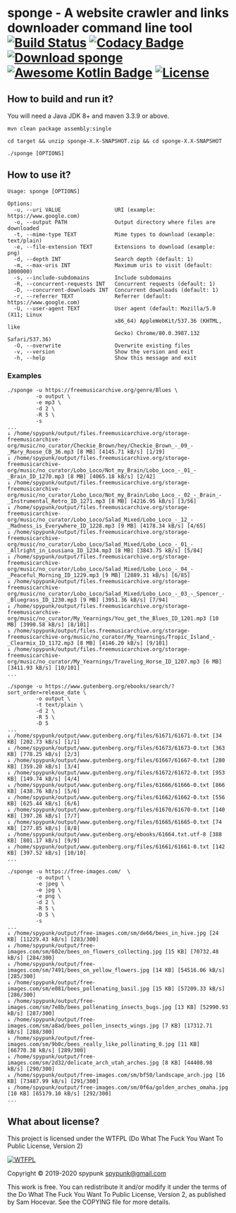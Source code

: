sponge - A website crawler and links downloader command line tool [![Build Status](https://travis-ci.org/spypunk/sponge.svg?branch=master)](https://travis-ci.org/spypunk/sponge) [![Codacy Badge](https://api.codacy.com/project/badge/Grade/d82ffffb736c4d82858a63385a6f900a)](https://www.codacy.com/manual/spypunk/sponge?utm_source=github.com&amp;utm_medium=referral&amp;utm_content=spypunk/sponge&amp;utm_campaign=Badge_Grade) [![Download sponge](https://img.shields.io/sourceforge/dt/spypunk-sponge.svg)](https://sourceforge.net/projects/spypunk-sponge/files/latest/download) [![Awesome Kotlin Badge](https://kotlin.link/awesome-kotlin.svg)](https://github.com/KotlinBy/awesome-kotlin) [![License](http://www.wtfpl.net/wp-content/uploads/2012/12/wtfpl-badge-4.png)](http://www.wtfpl.net/)
===
## How to build and run it?
You will need a Java JDK 8+ and maven 3.3.9 or above.
~~~
mvn clean package assembly:single

cd target && unzip sponge-X.X-SNAPSHOT.zip && cd sponge-X.X-SNAPSHOT

./sponge [OPTIONS]
~~~
## How to use it?
~~~
Usage: sponge [OPTIONS]

Options:
  -u, --uri VALUE                 URI (example: https://www.google.com)
  -o, --output PATH               Output directory where files are downloaded
  -t, --mime-type TEXT            Mime types to download (example: text/plain)
  -e, --file-extension TEXT       Extensions to download (example: png)
  -d, --depth INT                 Search depth (default: 1)
  -m, --max-uris INT              Maximum uris to visit (default: 1000000)
  -s, --include-subdomains        Include subdomains
  -R, --concurrent-requests INT   Concurrent requests (default: 1)
  -D, --concurrent-downloads INT  Concurrent downloads (default: 1)
  -r, --referrer TEXT             Referrer (default: https://www.google.com)
  -U, --user-agent TEXT           User agent (default: Mozilla/5.0 (X11; Linux
                                  x86_64) AppleWebKit/537.36 (KHTML, like
                                  Gecko) Chrome/80.0.3987.132 Safari/537.36)
  -O, --overwrite                 Overwrite existing files
  -v, --version                   Show the version and exit
  -h, --help                      Show this message and exit
~~~
### Examples
~~~
./sponge -u https://freemusicarchive.org/genre/Blues \
         -o output \
         -e mp3 \
         -d 2 \
         -R 5 \
         -s
...
↓ /home/spypunk/output/files.freemusicarchive.org/storage-freemusicarchive-org/music/no_curator/Checkie_Brown/hey/Checkie_Brown_-_09_-_Mary_Roose_CB_36.mp3 [8 MB] [4145.71 kB/s] [1/19]
↓ /home/spypunk/output/files.freemusicarchive.org/storage-freemusicarchive-org/music/no_curator/Lobo_Loco/Not_my_Brain/Lobo_Loco_-_01_-_Brain_ID_1270.mp3 [8 MB] [4065.18 kB/s] [2/42]
↓ /home/spypunk/output/files.freemusicarchive.org/storage-freemusicarchive-org/music/no_curator/Lobo_Loco/Not_my_Brain/Lobo_Loco_-_02_-_Brain_-_Instrumental_Retro_ID_1271.mp3 [8 MB] [4216.95 kB/s] [3/56]
↓ /home/spypunk/output/files.freemusicarchive.org/storage-freemusicarchive-org/music/no_curator/Lobo_Loco/Salad_Mixed/Lobo_Loco_-_12_-_Madness_is_Everywhere_ID_1228.mp3 [9 MB] [4178.34 kB/s] [4/65]
↓ /home/spypunk/output/files.freemusicarchive.org/storage-freemusicarchive-org/music/no_curator/Lobo_Loco/Salad_Mixed/Lobo_Loco_-_01_-_Allright_in_Lousiana_ID_1234.mp3 [8 MB] [3843.75 kB/s] [5/84]
↓ /home/spypunk/output/files.freemusicarchive.org/storage-freemusicarchive-org/music/no_curator/Lobo_Loco/Salad_Mixed/Lobo_Loco_-_04_-_Peaceful_Morning_ID_1229.mp3 [9 MB] [2889.31 kB/s] [6/85]
↓ /home/spypunk/output/files.freemusicarchive.org/storage-freemusicarchive-org/music/no_curator/Lobo_Loco/Salad_Mixed/Lobo_Loco_-_03_-_Spencer_-_Bluegrass_ID_1230.mp3 [9 MB] [3951.36 kB/s] [7/94]
↓ /home/spypunk/output/files.freemusicarchive.org/storage-freemusicarchive-org/music/no_curator/My_Yearnings/You_get_the_Blues_ID_1201.mp3 [10 MB] [3990.58 kB/s] [8/101]
↓ /home/spypunk/output/files.freemusicarchive.org/storage-freemusicarchive-org/music/no_curator/My_Yearnings/Tropic_Island_-_Clearmix_ID_1172.mp3 [8 MB] [4146.20 kB/s] [9/101]
↓ /home/spypunk/output/files.freemusicarchive.org/storage-freemusicarchive-org/music/no_curator/My_Yearnings/Traveling_Horse_ID_1207.mp3 [6 MB] [3411.93 kB/s] [10/101]
...
~~~
~~~
./sponge -u https://www.gutenberg.org/ebooks/search/?sort_order=release_date \
         -o output \
         -t text/plain \
         -d 2 \
         -R 5 \
         -D 5
...
↓ /home/spypunk/output/www.gutenberg.org/files/61671/61671-0.txt [34 KB] [202.73 kB/s] [1/1]
↓ /home/spypunk/output/www.gutenberg.org/files/61673/61673-0.txt [363 KB] [778.25 kB/s] [2/3]
↓ /home/spypunk/output/www.gutenberg.org/files/61667/61667-0.txt [280 KB] [359.20 kB/s] [3/4]
↓ /home/spypunk/output/www.gutenberg.org/files/61672/61672-0.txt [953 KB] [149.74 kB/s] [4/4]
↓ /home/spypunk/output/www.gutenberg.org/files/61666/61666-0.txt [866 KB] [438.76 kB/s] [5/6]
↓ /home/spypunk/output/www.gutenberg.org/files/61662/61662-0.txt [556 KB] [625.44 kB/s] [6/6]
↓ /home/spypunk/output/www.gutenberg.org/files/61670/61670-0.txt [140 KB] [397.26 kB/s] [7/7]
↓ /home/spypunk/output/www.gutenberg.org/files/61665/61665-0.txt [74 KB] [277.85 kB/s] [8/8]
↓ /home/spypunk/output/www.gutenberg.org/ebooks/61664.txt.utf-8 [388 KB] [801.17 kB/s] [9/9]
↓ /home/spypunk/output/www.gutenberg.org/files/61661/61661-0.txt [142 KB] [397.52 kB/s] [10/10]
...
~~~
~~~
./sponge -u https://free-images.com/  \
         -o output \
         -e jpeg \
         -e jpg \
         -e png \
         -d 2 \
         -R 5 \
         -D 5 \
         -s
...
↓ /home/spypunk/output/free-images.com/sm/de66/bees_in_hive.jpg [24 KB] [11229.43 kB/s] [283/300]
↓ /home/spypunk/output/free-images.com/sm/602e/bees_on_flowers_collecting.jpg [15 KB] [70732.48 kB/s] [284/300]
↓ /home/spypunk/output/free-images.com/sm/7491/bees_on_yellow_flowers.jpg [14 KB] [54516.06 kB/s] [285/300]
↓ /home/spypunk/output/free-images.com/sm/e081/bees_pollenating_basil.jpg [15 KB] [57209.33 kB/s] [286/300]
↓ /home/spypunk/output/free-images.com/sm/7e8b/bees_pollenating_insects_bugs.jpg [13 KB] [52990.93 kB/s] [287/300]
↓ /home/spypunk/output/free-images.com/sm/a8ad/bees_pollen_insects_wings.jpg [7 KB] [17312.71 kB/s] [288/300]
↓ /home/spypunk/output/free-images.com/sm/9b0c/bees_really_like_pollinating_0.jpg [11 KB] [66770.38 kB/s] [289/300]
↓ /home/spypunk/output/free-images.com/sm/2d32/delicate_arch_utah_arches.jpg [8 KB] [44408.98 kB/s] [290/300]
↓ /home/spypunk/output/free-images.com/sm/bf50/landscape_arch.jpg [16 KB] [73487.99 kB/s] [291/300]
↓ /home/spypunk/output/free-images.com/sm/0f6a/golden_arches_omaha.jpg [10 KB] [65179.10 kB/s] [292/300]
...
~~~
## What about license?
This project is licensed under the WTFPL (Do What The Fuck You Want To Public License, Version 2)

[![WTFPL](http://www.wtfpl.net/wp-content/uploads/2012/12/logo-160x116.png)](http://www.wtfpl.net/)

Copyright © 2019-2020 spypunk [spypunk@gmail.com](mailto:spypunk@gmail.com)

This work is free. You can redistribute it and/or modify it under the terms of the Do What The Fuck You Want To Public License, Version 2, as published by Sam Hocevar. See the COPYING file for more details.
